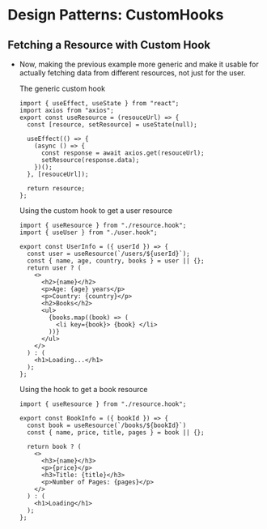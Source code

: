 # Design Patterns: CustomHooks

## Fetching a Resource with Custom Hook
- Now, making the previous example more generic and make it usable for actually fetching data from different resources, not just for the user.

  The generic custom hook
  ```
  import { useEffect, useState } from "react";
  import axios from "axios";
  export const useResource = (resouceUrl) => {
    const [resource, setResource] = useState(null);

    useEffect(() => {
      (async () => {
        const response = await axios.get(resouceUrl);
        setResource(response.data);
      })();
    }, [resouceUrl]);

    return resource;
  };
  ```

  Using the custom hook to get a user resource
  ```
  import { useResource } from "./resource.hook";
  import { useUser } from "./user.hook";

  export const UserInfo = ({ userId }) => {
    const user = useResource(`/users/${userId}`);
    const { name, age, country, books } = user || {};
    return user ? (
      <>
        <h2>{name}</h2>
        <p>Age: {age} years</p>
        <p>Country: {country}</p>
        <h2>Books</h2>
        <ul>
          {books.map((book) => (
            <li key={book}> {book} </li>
          ))}
        </ul>
      </>
    ) : (
      <h1>Loading...</h1>
    );
  };
  ```

  Using the hook to get a book resource
  ```
  import { useResource } from "./resource.hook";

  export const BookInfo = ({ bookId }) => {
    const book = useResource(`/books/${bookId}`)
    const { name, price, title, pages } = book || {};

    return book ? (
      <>
        <h3>{name}</h3>
        <p>{price}</p>
        <h3>Title: {title}</h3>
        <p>Number of Pages: {pages}</p>
      </>
    ) : (
      <h1>Loading</h1>
    );
  };
  ```
